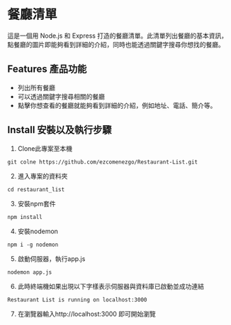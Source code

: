 # 餐廳清單
這是一個用 Node.js 和 Express 打造的餐廳清單。此清單列出餐廳的基本資訊，點餐廳的圖片即能夠看到詳細的介紹，同時也能透過關鍵字搜尋你想找的餐廳。

## Features 產品功能
- 列出所有餐廳
- 可以透過關鍵字搜尋相關的餐廳
- 點擊你想查看的餐廳就能夠看到詳細的介紹，例如地址、電話、簡介等。

## Install 安裝以及執行步驟
1. Clone此專案至本機
```
git colne https://github.com/ezcomenezgo/Restaurant-List.git
```
2. 進入專案的資料夾
```
cd restaurant_list
```
3. 安裝npm套件
```
npm install
```
4. 安裝nodemon
```
npm i -g nodemon
```
5. 啟動伺服器，執行app.js
```
nodemon app.js
```
6. 此時終端機如果出現以下字樣表示伺服器與資料庫已啟動並成功連結
```
Restaurant List is running on localhost:3000
```
7. 在瀏覽器輸入http://localhost:3000 即可開始瀏覽